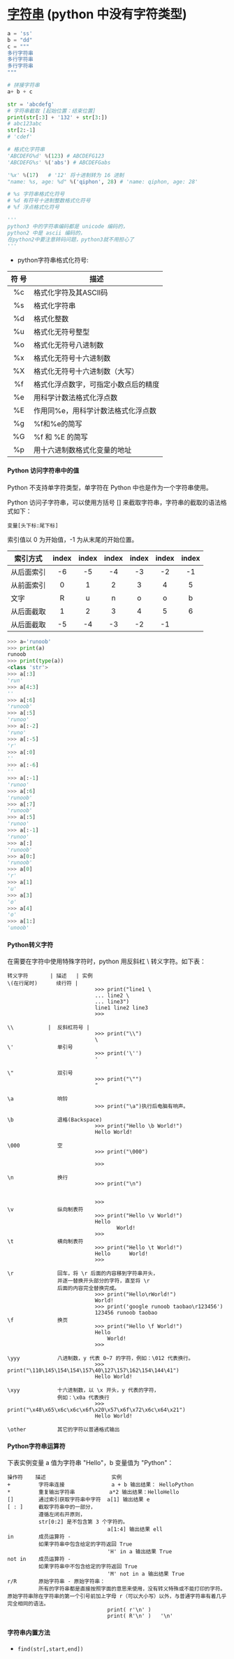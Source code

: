 # [字符串](https://www.runoob.com/python3/python3-string.html) (python 中没有字符类型)

```py
a = 'ss'
b = "dd"
c = """
多行字符串
多行字符串
多行字符串
"""

# 拼接字符串
a+ b + c

str = 'abcdefg'
# 字符串截取 [起始位置：结束位置]
print(str[:3] + '132' + str[3:])
# abc123abc
str[2:-1]
# 'cdef'

# 格式化字符串
'ABCDEFG%d' %(123) # ABCDEFG123
'ABCDEFG%s' %('abs') # ABCDEFGabs

'%x' %(17)   # '12' 将十进制转为 16 进制
"name: %s, age: %d" %('qiphon', 28) # 'name: qiphon, age: 28'

# %s 字符串格式化符号
# %d 有符号十进制整数格式化符号
# %f 浮点格式化符号

'''
python3 中的字符串编码都是 unicode 编码的，
python2 中是 ascii 编码的，
在python2中要注意转码问题，python3就不用担心了
'''
```

- python字符串格式化符号: 

|符 号|	描述|
|:--:|--|
%c |	 格式化字符及其ASCII码
%s |	 格式化字符串
%d |	 格式化整数
%u |	 格式化无符号整型
%o |	 格式化无符号八进制数
%x |	 格式化无符号十六进制数
%X |	 格式化无符号十六进制数（大写）
%f |	 格式化浮点数字，可指定小数点后的精度
%e |	 用科学计数法格式化浮点数
%E |	 作用同%e，用科学计数法格式化浮点数
%g |	 %f和%e的简写
%G |	 %f 和 %E 的简写
%p |	 用十六进制数格式化变量的地址

#### Python 访问字符串中的值
Python 不支持单字符类型，单字符在 Python 中也是作为一个字符串使用。

Python 访问子字符串，可以使用方括号 [] 来截取字符串，字符串的截取的语法格式如下：

`变量[头下标:尾下标]`

索引值以 0 为开始值，-1 为从末尾的开始位置。

索引方式   | index  |  index  |  index  |  index  |  index | index
|--|:--:|:--:|:--:|:--:|:--:|:--:|
从后面索引 |  -6    |  -5   |   -4   |  -3   |   -2   |  -1
从前面索引 |  0     |  1    |   2    |  3    |   4   |  5
  文字    |  R     | u     |  n     |  o    |   o    | b
从后面截取 | 1      |   2   |  3     |   4   |  5    |  6
从后面截取 | -5     |   -4  |  -3    |   -2  |  -1

```python
>>> a='runoob'
>>> print(a)
runoob
>>> print(type(a))
<class 'str'>
>>> a[:3]
'run'
>>> a[4:3]
''
>>> a[:6]
'runoob'
>>> a[:5]
'runoo'
>>> a[:-2]
'runo'
>>> a[:-5]
'r'
>>> a[:0]
''
>>> a[:-6]
''
>>> a[:-1]
'runoo'
>>> a[:6]
'runoob'
>>> a[:7]
'runoob'
>>> a[:5]
'runoo'
>>> a[:-1]
'runoo'
>>> a[:]
'runoob'
>>> a[0:]
'runoob'
>>> a[0]
'r'
>>> a[1]
'u'
>>> a[3]
'o'
>>> a[4]
'o'
>>> a[1:]
'unoob'
```

#### Python转义字符
在需要在字符中使用特殊字符时，python 用反斜杠 \ 转义字符。如下表：

```
转义字符       | 描述   |	实例
\(在行尾时)      续行符 |  
                            >>> print("line1 \
                            ... line2 \
                            ... line3")
                            line1 line2 line3
                            >>> 

\\   	     |  反斜杠符号 |	
                            >>> print("\\")
                            \
\'	            单引号	
                            >>> print('\'')
                            '

\"	            双引号	
                            >>> print("\"")
                            "

\a	            响铃	
                            >>> print("\a")执行后电脑有响声。

\b	            退格(Backspace)	
                            >>> print("Hello \b World!")
                            Hello World!

\000	        空	
                            >>> print("\000")

                            >>> 

\n      	    换行	
                            >>> print("\n")


                            >>>
\v	            纵向制表符	
                            >>> print("Hello \v World!")
                            Hello 
                                   World!
                            >>>
\t	            横向制表符	
                            >>> print("Hello \t World!")
                            Hello      World!
                            >>>

\r	            回车，将 \r 后面的内容移到字符串开头，
                并逐一替换开头部分的字符，直至将 \r 
                后面的内容完全替换完成。	
                            >>> print("Hello\rWorld!")
                            World!
                            >>> print('google runoob taobao\r123456')
                            123456 runoob taobao
\f	            换页	
                            >>> print("Hello \f World!")
                            Hello 
                                World!
                            >>> 

\yyy	        八进制数，y 代表 0~7 的字符，例如：\012 代表换行。	
                            >>> print("\110\145\154\154\157\40\127\157\162\154\144\41")
                            Hello World!

\xyy	        十六进制数，以 \x 开头，y 代表的字符，
                例如：\x0a 代表换行	
                            >>> print("\x48\x65\x6c\x6c\x6f\x20\x57\x6f\x72\x6c\x64\x21")
                            Hello World!

\other	        其它的字符以普通格式输出

```

#### Python字符串运算符
下表实例变量 a 值为字符串 "Hello"，b 变量值为 "Python"：

```
操作符	   描述	                  实例
+	      字符串连接  	          a + b 输出结果： HelloPython
*	      重复输出字符串           a*2 输出结果：HelloHello
[]	      通过索引获取字符串中字符	a[1] 输出结果 e
[ : ]	  截取字符串中的一部分，
          遵循左闭右开原则，
          str[0:2] 是不包含第 3 个字符的。	
                                a[1:4] 输出结果 ell
in	      成员运算符 - 
          如果字符串中包含给定的字符返回 True	
                                'H' in a 输出结果 True
not in	  成员运算符 - 
          如果字符串中不包含给定的字符返回 True	
                                'M' not in a 输出结果 True
r/R	      原始字符串 - 原始字符串：
          所有的字符串都是直接按照字面的意思来使用，没有转义特殊或不能打印的字符。 原始字符串除在字符串的第一个引号前加上字母 r（可以大小写）以外，与普通字符串有着几乎完全相同的语法。	
                                print( r'\n' )
                                print( R'\n' )   '\n'
```

#### 字符串内置方法

- `find(str[,start,end])` 